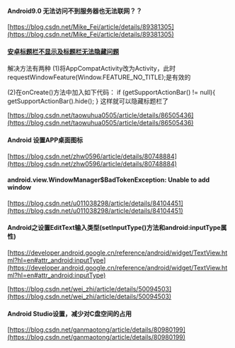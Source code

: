 #### Android9.0 无法访问不到服务器也无法联网？？

[https://blog.csdn.net/Mike_Fei/article/details/89381305](https://blog.csdn.net/Mike_Fei/article/details/89381305)

#### [安卓标题栏不显示及标题栏无法隐藏问题](https://blog.csdn.net/taowuhua0505/article/details/86505436)
解决方法有两种
(1)将AppCompatActivity改为Activity，此时 requestWindowFeature(Window.FEATURE_NO_TITLE);是有效的

(2)在onCreate()方法中加入如下代码：
if (getSupportActionBar() != null){
    getSupportActionBar().hide();
}
这样就可以隐藏标题栏了

[https://blog.csdn.net/taowuhua0505/article/details/86505436](https://blog.csdn.net/taowuhua0505/article/details/86505436)

#### Android 设置APP桌面图标
[https://blog.csdn.net/zhw0596/article/details/80748884](https://blog.csdn.net/zhw0596/article/details/80748884)

#### android.view.WindowManager$BadTokenException: Unable to add window

[https://blog.csdn.net/u011038298/article/details/84104451](https://blog.csdn.net/u011038298/article/details/84104451)


#### Android之设置EditText输入类型(setInputType()方法和android:inputType属性)

[https://developer.android.google.cn/reference/android/widget/TextView.html?hl=en#attr_android:inputType](https://developer.android.google.cn/reference/android/widget/TextView.html?hl=en#attr_android:inputType)

[https://blog.csdn.net/wei_zhi/article/details/50094503](https://blog.csdn.net/wei_zhi/article/details/50094503)



#### Android Studio设置，减少对C盘空间的占用
[https://blog.csdn.net/ganmaotong/article/details/80980199](https://blog.csdn.net/ganmaotong/article/details/80980199)